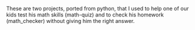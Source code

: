 These are two projects, ported from python, that I used to help one of our kids test his math skills (math-quiz) and to check his homework (math_checker) without giving him the right answer.
